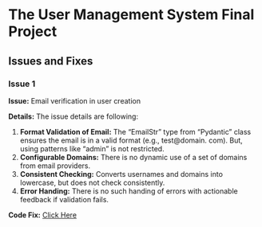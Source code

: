 

# The User Management System Final Project

## Issues and Fixes

### Issue 1

**Issue:** Email verification in user creation

**Details:** The issue details are following:

1. **Format Validation of Email:** The “EmailStr” type from “Pydantic” class ensures the email is in a valid format (e.g., test@domain. com). But, using patterns like “admin” is not restricted.
2. **Configurable Domains:** There is no dynamic use of a set of domains from email providers.
3. **Consistent Checking:** Converts usernames and domains into lowercase, but does not check consistently.
4. **Error Handing:** There is no such handing of errors with actionable feedback if validation fails.

**Code Fix:** [Click Here](https://github.com/kaw393939/user_management/commit/c9b3ccf8e8c190d7c3f7c3016a2155b18fc027db)

